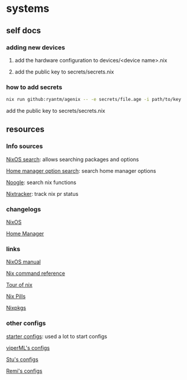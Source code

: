 # systems

## self docs

### adding new devices

1. add the hardware configuration to devices/\<device name>.nix

2. add the public key to secrets/secrets.nix

### how to add secrets

```bash
nix run github:ryantm/agenix -- -e secrets/file.age -i path/to/key
```

add the public key to secrets/secrets.nix

## resources

### Info sources

[NixOS search](https://search.nixos.org/): allows searching packages and options

[Home manager option search](https://mipmip.github.io/home-manager-option-search/): search home manager options

[Noogle](https://noogle.dev/): search nix functions

[Nixtracker](https://nixtracker.org/): track nix pr status

### changelogs

[NixOS](https://nixos.org/manual/nixos/stable/release-notes.html)

[Home Manager](https://nix-community.github.io/home-manager/release-notes.html)

### links

[NixOS manual](https://nixos.org/manual/nixos/stable/)

[Nix command reference](https://nixos.org/manual/nix/stable/command-ref/experimental-commands.html)

[Tour of nix](https://nixcloud.io/tour/?id=1)

[Nix Pills](https://nixos.org/guides/nix-pills/)

[Nixpkgs](https://github.com/NixOS/nixpkgs)

### other configs

[starter configs](https://github.com/Misterio77/nix-starter-configs): used a lot to start configs

[viperML's configs](https://github.com/viperML/dotfiles)

[Stu's configs](https://github.com/Stupremee/nix)

[Remi's configs](https://github.com/remi-gelinas/rosetta/)
